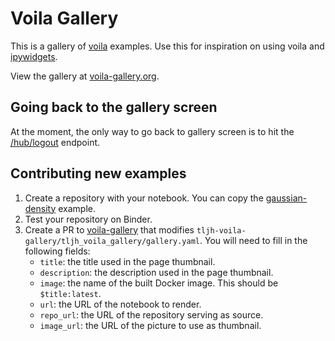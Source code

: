 # Voila Gallery

This is a gallery of [voila](https://github.com/QuantStack/voila)
examples. Use this for inspiration on using voila and
[ipywidgets](https://github.com/jupyter-widgets/ipywidgets).

View the gallery at [voila-gallery.org](http://voila-gallery.org).

## Going back to the gallery screen

At the moment, the only way to go back to gallery screen is to hit the
[/hub/logout](http://voila-gallery.org/hub/logout) endpoint.

## Contributing new examples

1. Create a repository with your notebook. You can copy the [gaussian-density](https://github.com/voila-gallery/gaussian-density) example.
2. Test your repository on Binder.
3. Create a PR to [voila-gallery](https://github.com/voila-gallery/gallery) that
   modifies `tljh-voila-gallery/tljh_voila_gallery/gallery.yaml`.
   You will need to fill in the following fields:
   - `title`: the title used in the page thumbnail.
   - `description`: the description used in the page thumbnail.
   - `image`: the name of the built Docker image. This should be `$title:latest`.
   - `url`: the URL of the notebook to render.
   - `repo_url`: the URL of the repository serving as source.
   - `image_url`: the URL of the picture to use as thumbnail.
